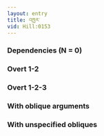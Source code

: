```yaml
---
layout: entry
title: འཁྱར་
vid: Hill:0153
---
```

### Dependencies (N = 0)


### Overt 1-2


### Overt 1-2-3


### With oblique arguments


### With unspecified obliques
